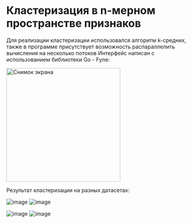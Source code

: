 # Кластеризация в n-мерном пространстве признаков
Для реализации кластеризации использовался алгоритм k-средних, также в программе присутствует возможность распараллелить вычисления на несколько потоков
Интерфейс написан с использованием библиотеки Go - Fyne:  
  
<!-- Уменьшение изображения с сохранением пропорций -->
<img src="https://github.com/user-attachments/assets/69b88022-8790-4c79-8851-8d11c9bce4bc" alt="Снимок экрана" width="300" />
  
Результат кластеризации на разных датасетах:  
  
![image](https://github.com/user-attachments/assets/fffc8b52-9f85-459e-a667-4edcb9d4d7e0)
![image](https://github.com/user-attachments/assets/b1748604-3024-4f97-b8fe-70115fb13732)  
  
![image](https://github.com/user-attachments/assets/71667618-ac22-4daa-8a10-2d83040ddaaa)
![image](https://github.com/user-attachments/assets/c018baf6-9f76-419d-be06-7fb3fd7b9700)







